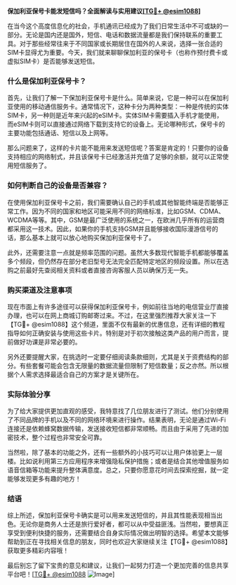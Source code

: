 **保加利亚保号卡能发短信吗？全面解读与实用建议[[TG💪+ @esim1088](https://t.me/s/esim1088)]**

在当今这个高度信息化的社会，手机通讯已经成为了我们日常生活中不可或缺的一部分。无论是国内还是国外，短信、电话和数据流量都是我们保持联系的重要工具。对于那些经常往来于不同国家或长期居住在国外的人来说，选择一张合适的SIM卡显得尤为重要。今天，我们就来聊聊保加利亚的保号卡（也称作预付费卡或虚拟SIM卡）是否能够发送短信。

### 什么是保加利亚保号卡？

首先，让我们了解一下保加利亚保号卡是什么。简单来说，它是一种可以在保加利亚使用的移动通信服务卡。通常情况下，这种卡分为两种类型：一种是传统的实体SIM卡，另一种则是近年来兴起的eSIM卡。实体SIM卡需要插入手机才能使用，而eSIM卡则可以直接通过网络下载到支持它的设备上。无论哪种形式，保号卡的主要功能包括通话、短信以及上网等。

那么问题来了，这样的卡片能不能用来发送短信呢？答案是肯定的！只要你的设备支持相应的网络制式，并且该保号卡已经激活并充值了足够的余额，就可以正常使用短信服务了。

### 如何判断自己的设备是否兼容？

在使用保加利亚保号卡之前，我们需要确认自己的手机或其他智能终端是否能够正常工作。因为不同的国家和地区可能采用不同的网络标准，比如GSM、CDMA、WCDMA等等。其中，GSM是最广泛使用的系统之一，在欧洲几乎所有的运营商都采用这一技术。因此，如果你的手机支持GSM并且能够接收国际漫游信号的话，那么基本上就可以放心地购买保加利亚保号卡了。

此外，还需要注意一点就是频率范围的问题。虽然大多数现代智能手机都能够覆盖多个频段，但仍然存在部分老旧型号无法完全匹配特定地区的频段设置。所以在选购之前最好先查阅相关资料或者直接咨询客服人员以确保万无一失。

### 购买渠道及注意事项

现在市面上有许多途径可以获得保加利亚保号卡，例如前往当地的电信营业厅直接办理，也可以在网上商城订购邮寄过来。不过，在这里强烈推荐大家关注一下【TG💪+ @esim1088】这个频道，里面不仅有最新的优惠信息，还有详细的教程指导如何正确安装与使用这些卡片。特别是对于初次接触这类产品的用户而言，提前做好功课是非常必要的。

另外还要提醒大家，在挑选时一定要仔细阅读条款细则，尤其是关于资费结构的部分。有些套餐可能会包含无限量的数据流量但限制了短信数量；反之亦然。所以根据个人需求选择最适合自己的方案才是关键所在。

### 实际体验分享

为了给大家提供更加直观的感受，我特意找了几位朋友进行了测试。他们分别使用了不同品牌的手机以及不同的网络环境来进行操作。结果表明，无论是通过Wi-Fi连接还是依赖蜂窝数据传输，发送接收短信都非常顺畅。而且由于采用了先进的加密技术，整个过程也非常安全可靠。

当然啦，除了基本的功能之外，还有一些额外的小技巧可以让用户体验更上一层楼。比如说利用第三方应用程序来增强隐私保护措施；或者是结合其他增值服务如语音信箱等功能来提升整体满意度。总之，只要你愿意花时间去探索挖掘，就一定能够发现更多有趣的地方！

### 结语

综上所述，保加利亚保号卡确实是可以用来发送短信的，并且其性能表现相当出色。无论你是商务人士还是旅行爱好者，都可以从中受益匪浅。当然啦，要想真正享受到便利快捷的服务，还需要结合自身实际情况做出明智的选择。希望本文能够帮助到正在寻找相关信息的朋友，同时也欢迎大家继续关注【TG💪+ @esim1088】获取更多精彩内容哦！

最后别忘了留下宝贵的意见和建议，让我们一起努力打造一个更加完善的信息共享平台吧！[[TG💪+ @esim1088](https://t.me/s/esim1088) ![Image](https://i.postimg.cc/4NQfJmqS/Snipaste-2025-05-13-00-14-12.png)]